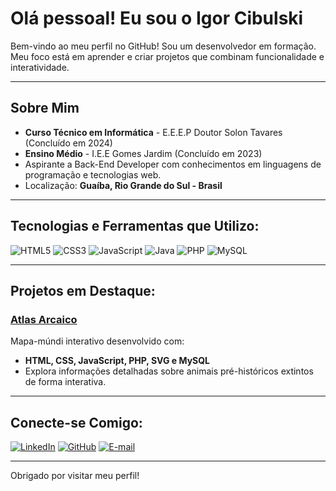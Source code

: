 # Olá pessoal! Eu sou o Igor Cibulski 

Bem-vindo ao meu perfil no GitHub! Sou um desenvolvedor em formação. Meu foco está em aprender e criar projetos que combinam funcionalidade e interatividade.  

---

## Sobre Mim
- **Curso Técnico em Informática** - E.E.E.P Doutor Solon Tavares (Concluído em 2024)
- **Ensino Médio** - I.E.E Gomes Jardim (Concluído em 2023)
- Aspirante a Back-End Developer com conhecimentos em linguagens de programação e tecnologias web.
- Localização: **Guaíba, Rio Grande do Sul - Brasil**

---

## Tecnologias e Ferramentas que Utilizo:
![HTML5](https://img.shields.io/badge/HTML5-orange?style=for-the-badge&logo=html5&logoColor=white)
![CSS3](https://img.shields.io/badge/CSS3-blue?style=for-the-badge&logo=css3&logoColor=white)
![JavaScript](https://img.shields.io/badge/JavaScript-yellow?style=for-the-badge&logo=javascript&logoColor=black)
![Java](https://img.shields.io/badge/Java-007396?style=for-the-badge&logo=java&logoColor=white)
![PHP](https://img.shields.io/badge/PHP-purple?style=for-the-badge&logo=php&logoColor=white)
![MySQL](https://img.shields.io/badge/MySQL-lightblue?style=for-the-badge&logo=mysql&logoColor=black)

---

## Projetos em Destaque:
### [Atlas Arcaico](https://github.com/igorcibulskii/atlas-arcaico)
Mapa-múndi interativo desenvolvido com:
- **HTML, CSS, JavaScript, PHP, SVG e MySQL**
- Explora informações detalhadas sobre animais pré-históricos extintos de forma interativa.

---

## Conecte-se Comigo:
[![LinkedIn](https://img.shields.io/badge/LinkedIn-blue?style=for-the-badge&logo=linkedin&logoColor=white)](https://www.linkedin.com/in/igor-cibulski-01763b2aa/)
[![GitHub](https://img.shields.io/badge/GitHub-black?style=for-the-badge&logo=github&logoColor=white)](https://github.com/igorcibulskii)
[![E-mail](https://img.shields.io/badge/E--mail-red?style=for-the-badge&logo=gmail&logoColor=white)](mailto:igorjmcibulski@gmail.com)

---

Obrigado por visitar meu perfil! 
